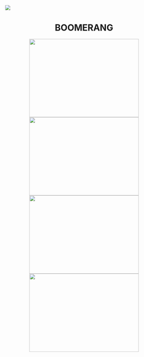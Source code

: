 <img src="https://cdn.discordapp.com/attachments/1238921841859498024/1250968128817467402/image.png?ex=666cde5b&is=666b8cdb&hm=647f19fafb8637345daf71b373e4ebe8c5d173d5214d2d09e4fff4cee117e128&" />
<h1 align="center"> BOOMERANG </h1>

<div classname=" grid-100 grid-column-2" align="center"> 
<img src="https://cdn.discordapp.com/attachments/1238921841859498024/1250971084094701609/image.png?ex=666ce11c&is=666b8f9c&hm=8f7acc823a61c5d7645bdce6c85b631b7806e8d75da30c07eedbacb646f870dd&" height="250" width="350" />
<img src="https://cdn.discordapp.com/attachments/1238921841859498024/1250972555070931104/image.png?ex=666ce27b&is=666b90fb&hm=e68aaf5e64f207d464db8aba203c2a011442c0eba2db65c542259f46cbc4923a&" height="250" width="350" />
<img src="https://cdn.discordapp.com/attachments/1238921841859498024/1250972688403664987/image.png?ex=666ce29a&is=666b911a&hm=a512e1f8eaf0b70508a4053971019fb2a1f44a2ba52424d0a5d64e2af4ff864e&" height="250" width="350" />
<img src="https://cdn.discordapp.com/attachments/1238921841859498024/1250972946994958336/image.png?ex=666ce2d8&is=666b9158&hm=3e1bea9f9f176f7db5ba38aeeb43f50b8f0cf6c7805d32c2a5db57d7bb11a9b0&" height="250" width="350" />

</div>
